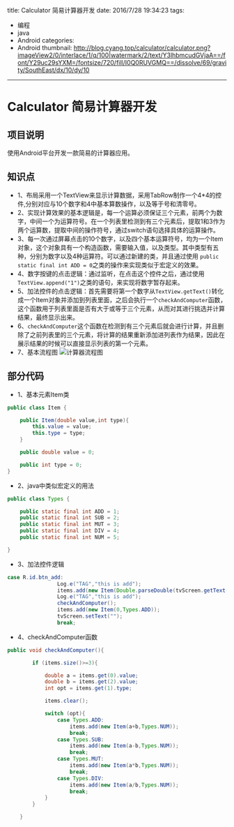 title: Calculator 简易计算器开发
date: 2016/7/28 19:34:23
tags:
- 编程
- java
- Android
categories:
- Android
thumbnail: http://blog.cyang.top/calculator/calculator.png?imageView2/0/interlace/1/q/100|watermark/2/text/Y3lhbmcudGVjaA==/font/Y29uc29sYXM=/fontsize/720/fill/I0Q0RUVGMQ==/dissolve/69/gravity/SouthEast/dx/10/dy/10
---


# Calculator 简易计算器开发

## 项目说明
使用Android平台开发一款简易的计算器应用。

<!-- more -->

## 知识点
- 1、布局采用一个TextView来显示计算数据，采用TabRow制作一个4*4的控件,分别对应与10个数字和4中基本算数操作，以及等于号和清零号。
- 2、实现计算效果的基本逻辑是，每一个运算必须保证三个元素，前两个为数字，中间一个为运算符号。在一个列表里检测到有三个元素后，提取1和3作为两个运算数，提取中间的操作符号，通过switch语句选择具体的运算操作。
- 3、每一次通过屏幕点击的10个数字，以及四个基本运算符号，均为一个Item对象，这个对象具有一个构造函数，需要输入值，以及类型。其中类型有五种，分别为数字以及4种运算符。可以通过新建的类，并且通过使用 ` public static final int ADD = 0 `之类的操作来实现类似于宏定义的效果。
- 4、数字按键的点击逻辑：通过监听，在点击这个控件之后，通过使用`TextView.append("1")`之类的语句，来实现将数字暂存起来。
- 5、加法控件的点击逻辑：首先需要将第一个数字从`TextView.getText()`转化成一个Item对象并添加到列表里面，之后会执行一个`checkAndComputer`函数，这个函数用于列表里面是否有大于或等于三个元素，从而对其进行挑选并计算结果，最终显示出来。
- 6、`checkAndComputer`这个函数在检测到有三个元素后就会进行计算，并且删除了之前列表里的三个元素，将计算的结果重新添加进列表作为结果，因此在展示结果的时候可以直接显示列表的第一个元素。
- 7、基本流程图
![计算器流程图](http://blog.cyang.top/calculator/calculator.png?imageView2/0/interlace/1/q/100|watermark/2/text/Y3lhbmcudGVjaA==/font/Y29uc29sYXM=/fontsize/720/fill/I0Q0RUVGMQ==/dissolve/69/gravity/SouthEast/dx/10/dy/10)

## 部分代码
- 1、基本元素Item类
```java
public class Item {

    public Item(double value,int type){
        this.value = value;
        this.type = type;
    }

    public double value = 0;

    public int type = 0;
}
```

- 2、java中类似宏定义的用法

```java
public class Types {

    public static final int ADD = 1;
    public static final int SUB = 2;
    public static final int MUT = 3;
    public static final int DIV = 4;
    public static final int NUM = 5;

}
```
- 3、加法控件逻辑

```java
case R.id.btn_add:
                Log.e("TAG","this is add");
                items.add(new Item(Double.parseDouble(tvScreen.getText().toString()),Types.NUM));
                Log.e("TAG","this is add");
                checkAndComputer();
                items.add(new Item(0,Types.ADD));
                tvScreen.setText("");
                break;
```

- 4、checkAndComputer函数
```java
public void checkAndComputer(){

        if (items.size()>=3){

            double a = items.get(0).value;
            double b = items.get(2).value;
            int opt = items.get(1).type;

            items.clear();

            switch (opt){
                case Types.ADD:
                    items.add(new Item(a+b,Types.NUM));
                    break;
                case Types.SUB:
                    items.add(new Item(a-b,Types.NUM));
                    break;
                case Types.MUT:
                    items.add(new Item(a*b,Types.NUM));
                    break;
                case Types.DIV:
                    items.add(new Item(a/b,Types.NUM));
                    break;
            }
        }

    }
```
